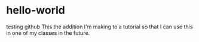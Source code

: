# hello-world
testing github
This the addition I'm making to a tutorial so that I can use this in one of my classes in the future.
